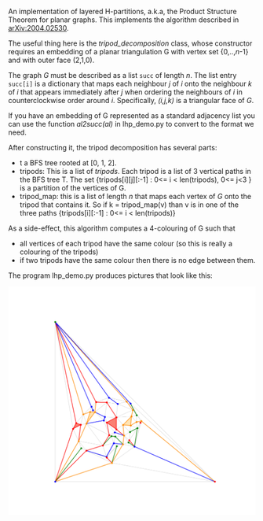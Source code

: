 An implementation of layered H-partitions, a.k.a, the Product Structure Theorem for planar graphs.  This implements the algorithm described in [arXiv:2004.02530](https://arxiv.org/abs/2004.02530).

The useful thing here is the *tripod_decomposition* class, whose constructor requires an embedding of a planar triangulation G with vertex set \{0,..,*n*-1\} and with outer face (2,1,0).

The graph *G* must be described as a list `succ` of length *n*. The list entry `succ[i]` is a dictionary that maps each neighbour *j* of *i* onto the neighbour *k* of *i* that appears immediately after *j* when ordering the neighbours of *i* in counterclockwise order around *i*.  Specifically, *(i,j,k)* is a triangular face of *G*.

If you have an embedding of G represented as a standard adjacency list you can use the function *al2succ(al)* in lhp_demo.py to convert to the format we need.

After constructing it, the tripod decomposition has several parts:

- t a BFS tree rooted at [0, 1, 2].
- tripods: This is a list of *tripods*.  Each tripod is a list of 3 vertical paths in the BFS tree T.  The set \{tripods[i][j][:-1] : 0<= i < len(tripods), 0<= j<3 \}  is a partition of the vertices of G.
- tripod_map: this is a list of length *n* that maps each vertex of *G* onto the tripod that contains it.  So if k = tripod_map(v) than v is in one of the three paths \{tripods[i][:-1] : 0<= i < len(tripods)\}



As a side-effect, this algorithm computes a 4-colouring of G such that

- all vertices of each tripod have the same colour (so this is really a colouring of the tripods)
- if two tripods have the same colour then there is no edge between them.

The program lhp_demo.py produces pictures that look like this:

![tripod decomposition](figure.png "Tripod decomposition")
